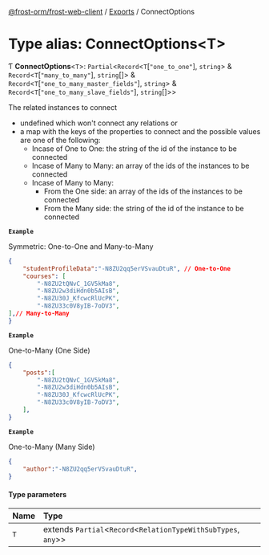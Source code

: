 [@frost-orm/frost-web-client](../modules.md) / [Exports](../modules.md) / ConnectOptions

# Type alias: ConnectOptions<T\>

Ƭ **ConnectOptions**<`T`\>: `Partial`<`Record`<`T`[``"one_to_one"``], `string`\> & `Record`<`T`[``"many_to_many"``], `string`[]\> & `Record`<`T`[``"one_to_many_master_fields"``], `string`\> & `Record`<`T`[``"one_to_many_slave_fields"``], `string`[]\>\>

The related instances to connect

- undefined which won't connect any relations or
- a map with the keys of the properties to connect and the possible values are one of the following:
	- Incase of One to One: the string of the id of the instance to be connected
	- Incase of Many to Many: an array of the ids of the instances to be connected
	- Incase of Many to Many:
		- From the One side:  an array of the ids of the instances to be connected
		- From the Many side: the string of the id of the instance to be connected

**`Example`**

Symmetric: One-to-One and Many-to-Many
```json
{
	"studentProfileData":"-N8ZU2qq5erVSvauDtuR", // One-to-One
	"courses": [
		"-N8ZU2tQNvC_1GV5kMa8",
		"-N8ZU2w3diHdn0b5AIsB",
		"-N8ZU30J_KfcwcRlUcPK",
		"-N8ZU33c0V8yIB-7oDV3",
],// Many-to-Many
}
```

**`Example`**

One-to-Many (One Side)
```json
{
	"posts":[
		"-N8ZU2tQNvC_1GV5kMa8",
		"-N8ZU2w3diHdn0b5AIsB",
		"-N8ZU30J_KfcwcRlUcPK",
		"-N8ZU33c0V8yIB-7oDV3",
	],
}
```

**`Example`**

One-to-Many (Many Side)
```json
{
	"author":"-N8ZU2qq5erVSvauDtuR",
}
```

#### Type parameters

| Name | Type |
| :------ | :------ |
| `T` | extends `Partial`<`Record`<`RelationTypeWithSubTypes`, `any`\>\> |
